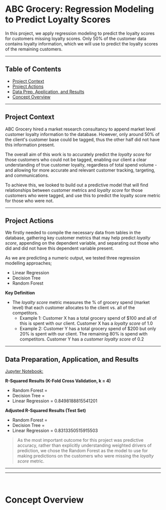 # ABC Grocery: Regression Modeling to Predict Loyalty Scores

In this project, we apply regression modeling to predict the loyalty scores for customers missing loyalty scores.
Only 50% of the customer data contains loyalty information, which we will use to predict the loyalty scores of
the remaining customers. 
_________

## Table of Contents
- [Project Context](#project-context)
- [Project Actions](#project-actions)
- [Data Prep, Application, and Results](#data-preparation-application-and-results)
- [Concept Overview](#concept-overview)
________

## Project Context
ABC Grocery hired a market research consultancy to append market level customer loyalty information to the database.  However, only around 50% of the client's customer base could be tagged, thus the other half did not have this information present.

The overall aim of this work is to accurately predict the *loyalty score* for those customers who could not be tagged, enabling our client a clear understanding of true customer loyalty, regardless of total spend volume - and allowing for more accurate and relevant customer tracking, targeting, and communications.

To achieve this, we looked to build out a predictive model that will find relationships between customer metrics and *loyalty score* for those customers who were tagged, and use this to predict the loyalty score metric for those who were not.
________

## Project Actions
We firstly needed to compile the necessary data from tables in the database, gathering key customer metrics that may help predict *loyalty score*, appending on the dependent variable, and separating out those who did and did not have this dependent variable present.

As we are predicting a numeric output, we tested three regression modelling approaches;
- Linear Regression
- Decision Tree
- Random Forest

**Key Definition**
- The *loyalty score* metric measures the % of grocery spend (market level) that each customer allocates to the client vs. all of the competitors.  
    - Example 1: Customer X has a total grocery spend of $100 and all of this is spent with our client. Customer X has a *loyalty score* of 1.0
    - Example 2: Customer Y has a total grocery spend of $200 but only 20% is spent with our client.  The remaining 80% is spend with competitors.  Customer Y has a *customer loyalty score* of 0.2
________

## Data Preparation, Application, and Results
[Jupyter Notebook: ]()

**R-Squared Results (K-Fold Cross Validation, k = 4)**
- Random Forest = 
- Decision Tree = 
- Linear Regression = 0.8498188815541201

**Adjusted R-Squared Results (Test Set)**
- Random Forest = 
- Decision Tree = 
- Linear Regression = 0.8313350515915503

> As the most important outcome for this project was predictive accuracy, rather than explicitly understanding weighted drivers of prediction, we chose the Random Forest as the model to use for making predictions on the customers who were missing the *loyalty score* metric.
_________
_________

<br>

# Concept Overview